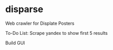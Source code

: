 # disparse
 Web crawler for Displate Posters


To-Do List:
Scrape yandex to show first 5 results

Build GUI
